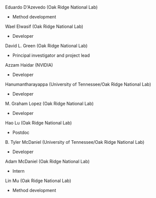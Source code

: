 
Eduardo D'Azevedo (Oak Ridge National Lab)
- Method development

Wael Elwasif (Oak Ridge National Lab)
- Developer

David L. Green (Oak Ridge National Lab)
- Principal investigator and project lead

Azzam Haidar (NVIDIA)
- Developer

Hanumantharayappa (University of Tennessee/Oak Ridge National Lab)
- Developer

M. Graham Lopez (Oak Ridge National Lab)
- Developer

Hao Lu (Oak Ridge National Lab)
- Postdoc

B. Tyler McDaniel (University of Tennessee/Oak Ridge National Lab)
- Developer

Adam McDaniel (Oak Ridge National Lab)
- Intern

Lin Mu (Oak Ridge National Lab)
- Method development
